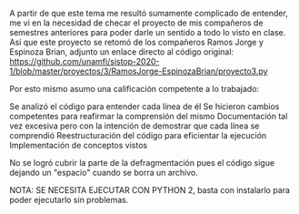 A partir de que este tema me resultó sumamente complicado de entender, me vi en la necesidad de checar el proyecto de mis compañeros de semestres anteriores para poder darle un sentido a todo lo visto en clase. Así que este proyecto se retomó de los compañeros Ramos Jorge y Espinoza Brian, adjunto un enlace directo al código original: https://github.com/unamfi/sistop-2020-1/blob/master/proyectos/3/RamosJorge-EspinozaBrian/proyecto3.py

Por esto mismo asumo una calificación competente a lo trabajado:

Se analizó el código para entender cada línea de él
Se hicieron cambios competentes para reafirmar la comprensión del mismo
Documentación tal vez excesiva pero con la intención de demostrar que cada línea se comprendió
Reestructuración del código para eficientar la ejecución
Implementación de conceptos vistos

No se logró cubrir la parte de la defragmentación pues el código sigue dejando un "espacio" cuando se borra un archivo.

NOTA: SE NECESITA EJECUTAR CON PYTHON 2, basta con instalarlo para poder ejecutarlo sin problemas.
